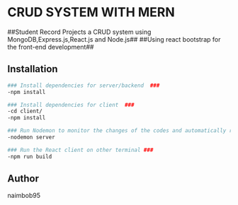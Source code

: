 # CRUD SYSTEM WITH MERN
##Student Record Projects a CRUD system using MongoDB,Express.js,React.js and Node.js##
##Using react bootstrap for the front-end development##

## Installation


```bash
### Install dependencies for server/backend  ###
-npm install

### Install dependencies for client  ###
-cd client/
-npm install

### Run Nodemon to monitor the changes of the codes and automatically restart the server ###
-nodemon server

### Run the React client on other terminal ###
-npm run build
```
## Author
naimbob95

